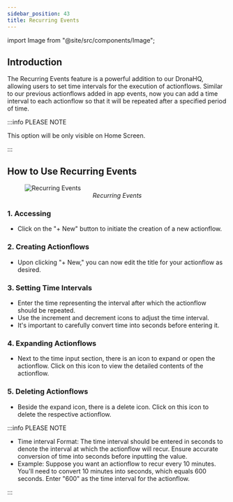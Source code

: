 ```yaml
---
sidebar_position: 43
title: Recurring Events
---
```

import Image from "@site/src/components/Image";


## Introduction

The Recurring Events feature is a powerful addition to our DronaHQ, allowing users to set time intervals for the execution of actionflows. Similar to our previous actionflows added in app events, now you can add a time interval to each actionflow so that it will be repeated after a specified period of time.

:::info PLEASE NOTE

This option will be only visible on Home Screen.

:::

## How to Use Recurring Events

<figure>
<Image src="/img/Recurring-Event/RecurringEvent.png" alt="Recurring Events" />
<figcaption align='center'><i>Recurring Events</i></figcaption>
</figure>

### 1. Accessing 
- Click on the "+ New" button to initiate the creation of a new actionflow.

### 2. Creating Actionflows
- Upon clicking "+ New," you can now edit the title for your actionflow as desired.

### 3. Setting Time Intervals
- Enter the time representing the interval after which the actionflow should be repeated.
- Use the increment and decrement icons to adjust the time interval.
- It's important to carefully convert time into seconds before entering it.

### 4. Expanding Actionflows
- Next to the time input section, there is an icon to expand or open the actionflow. Click on this icon to view the detailed contents of the actionflow.

### 5. Deleting Actionflows
- Beside the expand icon, there is a delete icon. Click on this icon to delete the respective actionflow.

:::info PLEASE NOTE

- Time interval Format:
The time interval should be entered in seconds to denote the interval at which the actionflow will recur.
Ensure accurate conversion of time into seconds before inputting the value.
- Example:
Suppose you want an actionflow to recur every 10 minutes. You'll need to convert 10 minutes into seconds, which equals 600 seconds. Enter "600" as the time interval for the actionflow.

:::

